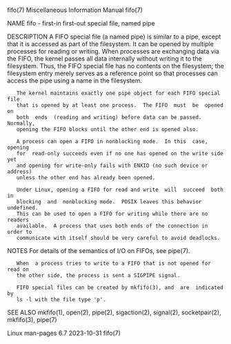 fifo(7)                Miscellaneous Information Manual                fifo(7)

NAME
       fifo - first-in first-out special file, named pipe

DESCRIPTION
       A FIFO special file (a named pipe) is similar to a pipe, except that it
       is  accessed  as  part of the filesystem.  It can be opened by multiple
       processes for reading or writing.  When processes are  exchanging  data
       via  the FIFO, the kernel passes all data internally without writing it
       to the filesystem.  Thus, the FIFO special file has no contents on  the
       filesystem;  the filesystem entry merely serves as a reference point so
       that processes can access the pipe using a name in the filesystem.

       The kernel maintains exactly one pipe object for each FIFO special file
       that is opened by at least one process.  The FIFO  must  be  opened  on
       both  ends  (reading and writing) before data can be passed.  Normally,
       opening the FIFO blocks until the other end is opened also.

       A process can open a FIFO in nonblocking mode.  In this  case,  opening
       for  read-only succeeds even if no one has opened on the write side yet
       and opening for write-only fails with ENXIO (no such device or address)
       unless the other end has already been opened.

       Under Linux, opening a FIFO for read and write  will  succeed  both  in
       blocking  and  nonblocking mode.  POSIX leaves this behavior undefined.
       This can be used to open a FIFO for writing while there are no  readers
       available.  A process that uses both ends of the connection in order to
       communicate with itself should be very careful to avoid deadlocks.

NOTES
       For details of the semantics of I/O on FIFOs, see pipe(7).

       When  a process tries to write to a FIFO that is not opened for read on
       the other side, the process is sent a SIGPIPE signal.

       FIFO special files can be created by mkfifo(3), and  are  indicated  by
       ls -l with the file type 'p'.

SEE ALSO
       mkfifo(1),  open(2),  pipe(2),  sigaction(2), signal(2), socketpair(2),
       mkfifo(3), pipe(7)

Linux man-pages 6.7               2023-10-31                           fifo(7)
